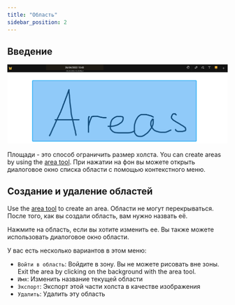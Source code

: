 ```yaml
---
title: "Область"
sidebar_position: 2
---
```


## Введение

![Область](area.png)

Площади - это способ ограничить размер холста. You can create areas by using the [area tool](tools/area.md). При нажатии на фон вы можете открыть диалоговое окно списка области с помощью контекстного меню.

## Создание и удаление областей

Use the [area tool](tools/area.md) to create an area. Области не могут перекрываться. После того, как вы создали область, вам нужно назвать её.

Нажмите на область, если вы хотите изменить ее. Вы также можете использовать диалоговое окно области.

У вас есть несколько вариантов в этом меню:

* `Войти в область`: Войдите в зону. Вы не можете рисовать вне зоны. Exit the area by clicking on the background with the area tool.
* `Имя`: Изменить название текущей области
* `Экспорт`: Экспорт этой части холста в качестве изображения
* `Удалить`: Удалить эту область
